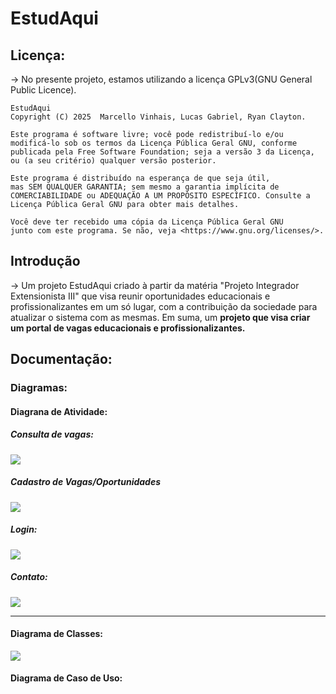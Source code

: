 # EstudAqui

## Licença:
-> No presente projeto, estamos utilizando a licença GPLv3(GNU General Public Licence).

````
EstudAqui
Copyright (C) 2025  Marcello Vinhais, Lucas Gabriel, Ryan Clayton.

Este programa é software livre; você pode redistribuí-lo e/ou
modificá-lo sob os termos da Licença Pública Geral GNU, conforme
publicada pela Free Software Foundation; seja a versão 3 da Licença,
ou (a seu critério) qualquer versão posterior.

Este programa é distribuído na esperança de que seja útil,
mas SEM QUALQUER GARANTIA; sem mesmo a garantia implícita de
COMERCIABILIDADE ou ADEQUAÇÃO A UM PROPÓSITO ESPECÍFICO. Consulte a
Licença Pública Geral GNU para obter mais detalhes.

Você deve ter recebido uma cópia da Licença Pública Geral GNU
junto com este programa. Se não, veja <https://www.gnu.org/licenses/>.

````

## Introdução
-> Um projeto EstudAqui criado à partir da matéria "Projeto Integrador Extensionista III" que visa reunir oportunidades educacionais e profissionalizantes em um só lugar, com a contribuição da sociedade para atualizar o sistema com as mesmas. Em suma, um **projeto que visa criar um portal de vagas educacionais e profissionalizantes.**

## Documentação:

### Diagramas:

#### Diagrana de Atividade:

##### Consulta de vagas:

<img align="center" src="doc/diagrams/consultaVagas.png">

##### Cadastro de Vagas/Oportunidades

<img src="doc/diagrams/cadastroOportunidades.png">

##### Login:

<img src="doc/diagrams/login.png">

##### Contato:

<img align="center" src="doc/diagrams/contato.png">

---

#### Diagrama de Classes:

<img src="doc/diagrams/classes.png">


#### Diagrama de Caso de Uso:
